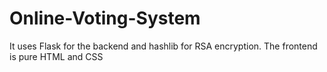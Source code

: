 ﻿# Online-Voting-System
It uses Flask for the backend and hashlib for RSA encryption. The frontend is pure HTML and CSS
